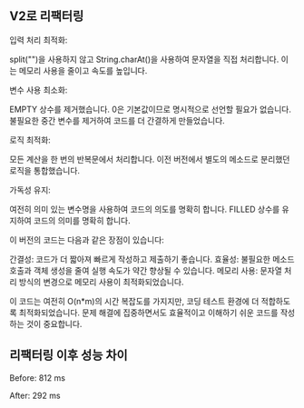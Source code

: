 ## V2로 리팩터링


입력 처리 최적화:

split("")을 사용하지 않고 String.charAt()을 사용하여 문자열을 직접 처리합니다. 이는 메모리 사용을 줄이고 속도를 높입니다.


변수 사용 최소화:

EMPTY 상수를 제거했습니다. 0은 기본값이므로 명시적으로 선언할 필요가 없습니다.
불필요한 중간 변수를 제거하여 코드를 더 간결하게 만들었습니다.


로직 최적화:

모든 계산을 한 번의 반복문에서 처리합니다. 이전 버전에서 별도의 메소드로 분리했던 로직을 통합했습니다.


가독성 유지:

여전히 의미 있는 변수명을 사용하여 코드의 의도를 명확히 합니다.
FILLED 상수를 유지하여 코드의 의미를 명확히 합니다.



이 버전의 코드는 다음과 같은 장점이 있습니다:

간결성: 코드가 더 짧아져 빠르게 작성하고 제출하기 좋습니다.
효율성: 불필요한 메소드 호출과 객체 생성을 줄여 실행 속도가 약간 향상될 수 있습니다.
메모리 사용: 문자열 처리 방식의 변경으로 메모리 사용이 최적화되었습니다.

이 코드는 여전히 O(n*m)의 시간 복잡도를 가지지만, 코딩 테스트 환경에 더 적합하도록 최적화되었습니다. 문제 해결에 집중하면서도 효율적이고 이해하기 쉬운 코드를 작성하는 것이 중요합니다.

## 리팩터링 이후 성능 차이
Before: 812 ms

After: 292 ms
